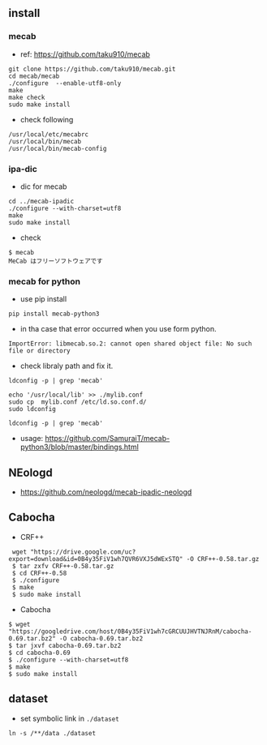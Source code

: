 ## install

### mecab

- ref: https://github.com/taku910/mecab
```
git clone https://github.com/taku910/mecab.git
cd mecab/mecab
./configure  --enable-utf8-only
make
make check
sudo make install
```
- check following
```
/usr/local/etc/mecabrc
/usr/local/bin/mecab
/usr/local/bin/mecab-config
```

### ipa-dic

- dic for mecab
```
cd ../mecab-ipadic
./configure --with-charset=utf8
make
sudo make install
```

- check
```
$ mecab
MeCab はフリーソフトウェアです
```

### mecab for python

- use pip install
```
pip install mecab-python3
```

- in tha case that  error occurred when you use form python.
```
ImportError: libmecab.so.2: cannot open shared object file: No such file or directory
```
- check libraly path and fix it.
```
ldconfig -p | grep 'mecab'

echo '/usr/local/lib' >> ./mylib.conf
sudo cp  mylib.conf /etc/ld.so.conf.d/
sudo ldconfig

ldconfig -p | grep 'mecab'
```

- usage: https://github.com/SamuraiT/mecab-python3/blob/master/bindings.html

## NEologd 

- https://github.com/neologd/mecab-ipadic-neologd

## Cabocha

- CRF++
```
 wget "https://drive.google.com/uc?export=download&id=0B4y35FiV1wh7QVR6VXJ5dWExSTQ" -O CRF++-0.58.tar.gz
 $ tar zxfv CRF++-0.58.tar.gz
 $ cd CRF++-0.58
 $ ./configure
 $ make
 $ sudo make install

```
- Cabocha
```
$ wget "https://googledrive.com/host/0B4y35FiV1wh7cGRCUUJHVTNJRnM/cabocha-0.69.tar.bz2" -O cabocha-0.69.tar.bz2
$ tar jxvf cabocha-0.69.tar.bz2
$ cd cabocha-0.69
$ ./configure --with-charset=utf8
$ make
$ sudo make install
```

## dataset

- set symbolic link in `./dataset`

```
ln -s /**/data ./dataset
```